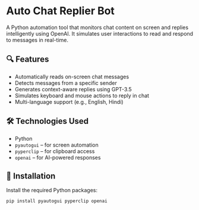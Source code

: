 # Auto Chat Replier Bot

A Python automation tool that monitors chat content on screen and replies intelligently using OpenAI. It simulates user interactions to read and respond to messages in real-time.

## 🔍 Features

- Automatically reads on-screen chat messages
- Detects messages from a specific sender
- Generates context-aware replies using GPT-3.5
- Simulates keyboard and mouse actions to reply in chat
- Multi-language support (e.g., English, Hindi)

## 🛠️ Technologies Used

- Python
- `pyautogui` – for screen automation
- `pyperclip` – for clipboard access
- `openai` – for AI-powered responses

## 🚀 Installation

Install the required Python packages:

```bash
pip install pyautogui pyperclip openai
